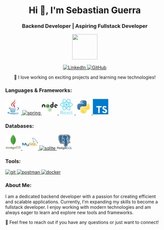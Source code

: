 <h1 align="center">Hi 👋, I'm Sebastian Guerra</h1>
<h3 align="center">Backend Developer | Aspiring Fullstack Developer</h3>
<p align="center">
  <img src="https://officialpsds.com/imageview/r2/1p/r21p06_large.png?1521316524" width="80" height="80" />
</p>

<p align="center">
  <a href="https://www.linkedin.com/in/sebastian-guerra/" target="_blank">
    <img src="https://img.shields.io/badge/LinkedIn-Profile-blue?style=flat&logo=linkedin" alt="LinkedIn" />
  </a>
  <a href="https://github.com/sebastianguerra" target="_blank">
    <img src="https://img.shields.io/badge/GitHub-Profile-black?style=flat&logo=github" alt="GitHub" />
  </a>
</p>

<p align="center">🌟 I love working on exciting projects and learning new technologies!</p>

<h3 align="left">Languages & Frameworks:</h3>
<p align="left">
  <a href="https://www.java.com" target="_blank" rel="noreferrer">
    <img src="https://raw.githubusercontent.com/devicons/devicon/master/icons/java/java-original.svg" alt="java" width="50" height="50"/>
  </a>
  <a href="https://spring.io/" target="_blank" rel="noreferrer">
    <img src="https://www.vectorlogo.zone/logos/springio/springio-icon.svg" alt="spring" width="50" height="50"/>
  </a>
  <a href="https://nodejs.org" target="_blank" rel="noreferrer">
    <img src="https://raw.githubusercontent.com/devicons/devicon/master/icons/nodejs/nodejs-original-wordmark.svg" alt="nodejs" width="50" height="50"/>
  </a>
  <a href="https://reactjs.org/" target="_blank" rel="noreferrer">
    <img src="https://raw.githubusercontent.com/devicons/devicon/master/icons/react/react-original-wordmark.svg" alt="react" width="50" height="50"/>
  </a>
  <a href="https://www.python.org" target="_blank" rel="noreferrer">
    <img src="https://raw.githubusercontent.com/devicons/devicon/master/icons/python/python-original.svg" alt="python" width="50" height="50"/>
  </a>
  <a href="https://www.typescriptlang.org/" target="_blank" rel="noreferrer">
    <img src="https://raw.githubusercontent.com/devicons/devicon/master/icons/typescript/typescript-original.svg" alt="typescript" width="50" height="50"/>
  </a>
</p>

<h3 align="left">Databases:</h3>
<p align="left">
  <a href="https://www.mongodb.com/" target="_blank" rel="noreferrer">
    <img src="https://raw.githubusercontent.com/devicons/devicon/master/icons/mongodb/mongodb-original-wordmark.svg" alt="mongodb" width="50" height="50"/>
  </a>
  <a href="https://www.mysql.com/" target="_blank" rel="noreferrer">
    <img src="https://raw.githubusercontent.com/devicons/devicon/master/icons/mysql/mysql-original-wordmark.svg" alt="mysql" width="50" height="50"/>
  </a>
  <a href="https://www.sqlite.org/" target="_blank" rel="noreferrer">
    <img src="https://www.vectorlogo.zone/logos/sqlite/sqlite-icon.svg" alt="sqlite" width="50" height="50"/>
  </a>
  <a href="https://www.postgresql.org/" target="_blank" rel="noreferrer">
    <img src="https://raw.githubusercontent.com/devicons/devicon/master/icons/postgresql/postgresql-original-wordmark.svg" alt="postgresql" width="50" height="50"/>
  </a>
</p>

<h3 align="left">Tools:</h3>
<p align="left">
  <a href="https://git-scm.com/" target="_blank" rel="noreferrer">
    <img src="https://www.vectorlogo.zone/logos/git-scm/git-scm-icon.svg" alt="git" width="50" height="50"/>
  </a>
  <a href="https://postman.com" target="_blank" rel="noreferrer">
    <img src="https://www.vectorlogo.zone/logos/getpostman/getpostman-icon.svg" alt="postman" width="50" height="50"/>
  </a>
  <a href="https://docker.com" target="_blank" rel="noreferrer">
    <img src="https://www.vectorlogo.zone/logos/docker/docker-icon.svg" alt="docker" width="50" height="50"/>
  </a>
</p>

<h3 align="left">About Me:</h3>
<p align="left">
  I am a dedicated backend developer with a passion for creating efficient and scalable applications. Currently, I'm expanding my skills to become a fullstack developer. I enjoy working with modern technologies and am always eager to learn and explore new tools and frameworks.
</p>

<p align="left">
  💬 Feel free to reach out if you have any questions or just want to connect!
</p>
